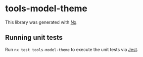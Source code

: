 # tools-model-theme

This library was generated with [Nx](https://nx.dev).

## Running unit tests

Run `nx test tools-model-theme` to execute the unit tests via [Jest](https://jestjs.io).
